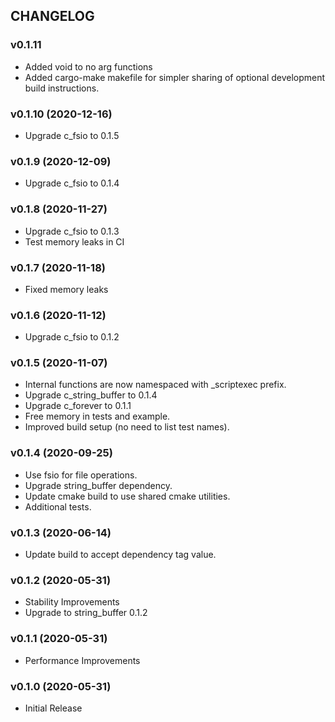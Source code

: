 ## CHANGELOG

### v0.1.11

* Added void to no arg functions
* Added cargo-make makefile for simpler sharing of optional development build instructions.

### v0.1.10 (2020-12-16)

* Upgrade c_fsio to 0.1.5

### v0.1.9 (2020-12-09)

* Upgrade c_fsio to 0.1.4

### v0.1.8 (2020-11-27)

* Upgrade c_fsio to 0.1.3
* Test memory leaks in CI

### v0.1.7 (2020-11-18)

* Fixed memory leaks

### v0.1.6 (2020-11-12)

* Upgrade c_fsio to 0.1.2

### v0.1.5 (2020-11-07)

* Internal functions are now namespaced with _scriptexec prefix.
* Upgrade c_string_buffer to 0.1.4
* Upgrade c_forever to 0.1.1
* Free memory in tests and example.
* Improved build setup (no need to list test names).

### v0.1.4 (2020-09-25)

* Use fsio for file operations.
* Upgrade string_buffer dependency.
* Update cmake build to use shared cmake utilities.
* Additional tests.

### v0.1.3 (2020-06-14)

* Update build to accept dependency tag value.

### v0.1.2 (2020-05-31)

* Stability Improvements
* Upgrade to string_buffer 0.1.2

### v0.1.1 (2020-05-31)

* Performance Improvements

### v0.1.0 (2020-05-31)

* Initial Release
